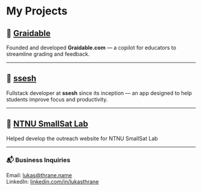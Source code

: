 # My Projects

## 🔹 [Graidable](https://graidable.com/)
Founded and developed **Graidable.com** — a copilot for educators to streamline grading and feedback.

---

## 🔹 [ssesh](https://www.ssesh.no/)
Fullstack developer at **ssesh** since its inception — an app designed to help students improve focus and productivity.

---

## 🔹 [NTNU SmallSat Lab](https://hypso.space/)
Helped develop the outreach website for NTNU SmallSat Lab

---

### 📬 Business Inquiries  
Email: [lukas@thrane.name](mailto:lukas@thrane.name)  
LinkedIn: [linkedin.com/in/lukasthrane](https://www.linkedin.com/in/lukas-thrane/)
